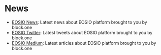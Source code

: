 # News

* [EOSIO News](https://eos.io/news/): Latest news about EOSIO platform brought to you by block.one
* [EOSIO Twitter](https://twitter.com/block_one_): Latest tweets about EOSIO platform brought to you by block.one
* [EOSIO Medium](https://medium.com/eosio): Latest articles about EOSIO platform brought to you by block.one

